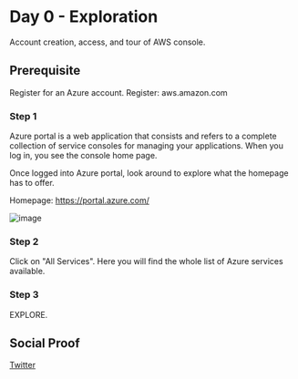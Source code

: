 # Day 0 - Exploration

Account creation, access, and tour of AWS console.

## Prerequisite

Register for an Azure account.
Register: aws.amazon.com


### Step 1

Azure portal is a web application that consists and refers to a complete collection of service consoles for managing your applications. When you log in, you see the console home page.

Once logged into Azure portal, look around to explore what the homepage has to offer.

Homepage: https://portal.azure.com/

![image]()

### Step 2

Click on "All Services". Here you will find the whole list of Azure services available.

### Step 3

EXPLORE.

## Social Proof

[Twitter](https://twitter.com/cyberjohn80/status/1512358324171386881)
